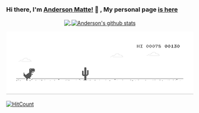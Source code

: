 ### Hi there, I'm [Anderson Matte!](https://www.linkedin.com/in/andersonmatte/) 👋 , My personal page [is here](https://andersonmatte.github.io/)</br>

<div align="center">
   
   <a href="https://github.com/andersonmatte/Xamarin.Forms.NeoControls">
   <img align="center" src="https://github-readme-stats-anuraghazra1.vercel.app/api/top-langs/?username=andersonmatte&langs_count=5" />
   </a>
   
   <a href="https://github.com/andersonmatte/Xamarin.Forms.NeoControls">
      <img align="center" src="https://github-readme-stats.anuraghazra1.vercel.app/api?username=andersonmatte&show_icons=true&line_height=27" alt="Anderson's github stats" />
   </a>
</div>

![image](https://github.com/andersonmatte/andersonmatte/blob/master/dino.gif)

[![HitCount](http://hits.dwyl.com/andersonmatte/andersonmatte.svg)](http://hits.dwyl.com/andersonmatte/andersonmatte)
